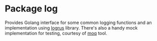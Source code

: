 # Package log

Provides Golang interface for some common logging functions and an implementation using [logrus](https://github.com/sirupsen/logrus) library. There's also a handy mock implementation for testing, courtesy of [moq](https://github.com/matryer/moq) tool.
